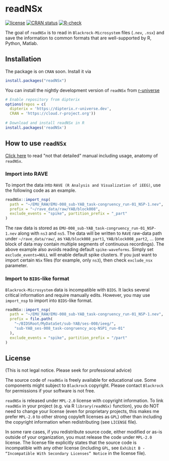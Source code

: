 
# readNSx

<!-- badges: start -->
[![license](https://img.shields.io/badge/license-MPL--2.0%20%2B%20file%20LICENSE-blue)](https://github.com/dipterix/readNSx/blob/main/LICENSE)
[![CRAN status](https://www.r-pkg.org/badges/version/readNSx)](https://CRAN.R-project.org/package=readNSx)
[![R-check](https://github.com/dipterix/readNSx/actions/workflows/R-CMD-check.yaml/badge.svg)](https://github.com/dipterix/readNSx/actions/workflows/R-CMD-check.yaml)
<!-- badges: end -->

The goal of `readNSx` is to read in `Blackrock-Microsystem` files (`.nev`, `.nsx`) and save the information to common formats that are well-supported by R, Python, Matlab.

## Installation

The package is on `CRAN` soon. Install it via 

```r
install.packages("readNSx")
```

You can install the nightly development version of `readNSx` from [r-universe](https://dipterix.r-universe.dev/readNSx)

``` r
# Enable repository from dipterix
options(repos = c(
  dipterix = 'https://dipterix.r-universe.dev',
  CRAN = 'https://cloud.r-project.org'))
  
# Download and install readNSx in R
install.packages('readNSx')
```

## How to use `readNSx`

[Click here](https://dipterix.org/readNSx/articles/read-nev-nsx-data.html) to read "not that detailed" manual including usage, anatomy of `readNSx`. 

### Import into RAVE

To import the data into `RAVE (R Analysis and Visualization of iEEG)`, use the following code as an example.

``` r
readNSx::import_nsp(
  path = "~/EMU_RAW/EMU-008_sub-YAB_task-congruency_run-01_NSP-1.nev", 
  prefix = "~/rave_data/raw/YAB/block008", 
  exclude_events = "spike", partition_prefix = "_part"
)
```

The raw data is stored as `EMU-008_sub-YAB_task-congruency_run-01_NSP-1.nev` along with `ns3` and `ns5`. The data will be written to `RAVE` raw-data path under `~/rave_data/raw/`, as `YAB/block008_part1`, `YAB/block008_part2`, ... (one block of data may contain multiple segments of continuous recordings). The above example also avoids reading default `spike-waveforms`. Simply set `exclude_events=NULL` will enable default spike clusters. If you just want to import certain `NSx` files (for example, only `ns3`), then check `exclude_nsx` parameter.

### Import to `BIDS`-like format

`Blackrock-Microsystem` data is incompatible with `BIDS`. It lacks several critical information and require manually edits. However, you may use `import_nsp` to import into `BIDS`-like format. 

```r
readNSx::import_nsp(
  path = "~/EMU_RAW/EMU-008_sub-YAB_task-congruency_run-01_NSP-1.nev", 
  prefix = file.path(
    "~/BIDSRoot/MyDataSet/sub-YAB/ses-008/ieeg/",
    "sub-YAB_ses-008_task-congruency_acq-NSP1_run-01"
  ), 
  exclude_events = "spike", partition_prefix = "/part"
)
```


## License

(This is not legal notice. Please seek for professional advice)

The source code of `readNSx` is freely available for educational use. Some components might subject to `Blackrock` copyright. Please contact `Blackrock` for permissions if your software is not free.

`readNSx` is released under `MPL-2.0` license with copyright information. To link `readNSx` in your project (e.g. via R `library(readNSx)` function), you do NOT need to change your license (even for proprietary projects, this makes me prefer `MPL-2.0` to other strong copyleft licenses as `GPL`) other than including the copyright information when redistributing (see `LICENSE` file). 

In some rare cases, if you redistribute source code, either modified or as-is outside of your organization, you must release the code under `MPL-2.0` license. The license file explicitly states that the source code is incompatible with any other license (including `GPL`, see `Exhibit B - “Incompatible With Secondary Licenses” Notice` in the license file).
